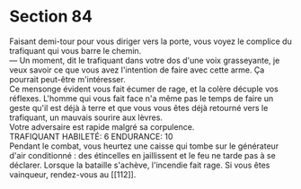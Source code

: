 # Section 84

Faisant demi-tour pour vous diriger vers la porte, vous voyez le complice du trafiquant qui vous barre le chemin.  
— Un moment, dit le trafiquant dans votre dos d'une voix grasseyante, je veux savoir ce que vous avez l'intention de faire avec cette arme. Ça pourrait peut-être m'intéresser.  
Ce mensonge évident vous fait écumer de rage, et la colère décuple vos réflexes. L'homme qui vous fait face n'a même pas le temps de faire un geste qu'il est déjà à terre et que vous vous êtes déjà retourné vers le trafiquant, un mauvais sourire aux lèvres.  
Votre adversaire est rapide malgré sa corpulence.  
TRAFIQUANT HABILETÉ: 6 ENDURANCE: 10  
Pendant le combat, vous heurtez une caisse qui tombe sur le générateur d'air conditionné : des étincelles en jaillissent et le feu ne tarde pas à se déclarer. Lorsque la bataille s'achève, l'incendie fait rage. Si vous êtes vainqueur, rendez-vous au [[112]].